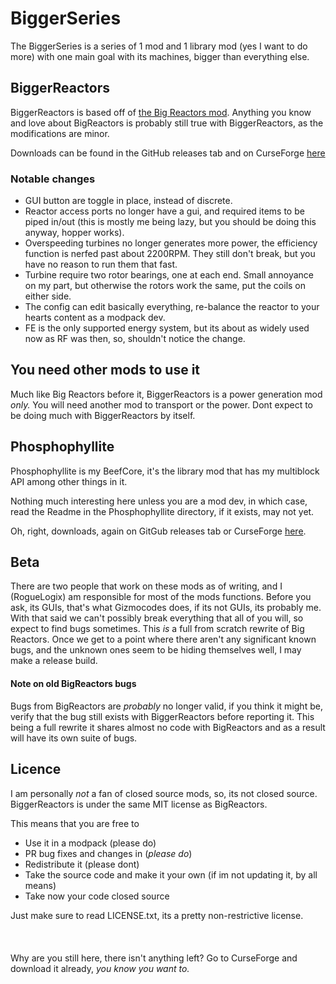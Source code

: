 # BiggerSeries
The BiggerSeries is a series of 1 mod and 1 library mod (yes I want to do more) with one main goal with its machines, bigger than everything else.

## BiggerReactors
BiggerReactors is based off of [the Big Reactors mod](https://github.com/erogenousbeef-zz/BigReactors).
Anything you know and love about BigReactors is probably still true with BiggerReactors, as the modifications are minor.

Downloads can be found in the GitHub releases tab and on CurseForge [here](https://www.curseforge.com/minecraft/mc-mods/biggerreactors)

### Notable changes
 - GUI button are toggle in place, instead of discrete.
 - Reactor access ports no longer have a gui, and required items to be piped in/out (this is mostly me being lazy, but you should be doing this anyway, hopper works).
 - Overspeeding turbines no longer generates more power, the efficiency function is nerfed past about 2200RPM. They still don't break, but you have no reason to run them that fast.
 - Turbine require two rotor bearings, one at each end. Small annoyance on my part, but otherwise the rotors work the same, put the coils on either side.
 - The config can edit basically everything, re-balance the reactor to your hearts content as a modpack dev.
 - FE is the only supported energy system, but its about as widely used now as RF was then, so, shouldn't notice the change.
 
 
## You need other mods to use it
Much like Big Reactors before it, BiggerReactors is a power generation mod *only.* You will need another mod to transport or the power.
Dont expect to be doing much with BiggerReactors by itself.
 
 
## Phosphophyllite
Phosphophyllite is my BeefCore, it's the library mod that has my multiblock API among other things in it.

Nothing much interesting here unless you are a mod dev, in which case, read the Readme in the Phosphophyllite directory, if it exists, may not yet.

Oh, right, downloads, again on GitGub releases tab or CurseForge [here](https://www.curseforge.com/minecraft/mc-mods/phosphophyllite).

## Beta
There are two people that work on these mods as of writing, and I (RogueLogix) am responsible for most of the mods functions.
Before you ask, its GUIs, that's what Gizmocodes does, if its not GUIs, its probably me.
With that said we can't possibly break everything that all of you will, so expect to find bugs sometimes. This *is* a full from scratch rewrite of Big Reactors.
Once we get to a point where there aren't any significant known bugs, and the unknown ones seem to be hiding themselves well, I may make a release build.

#### Note on old BigReactors bugs
Bugs from BigReactors are *probably* no longer valid, if you think it might be, verify that the bug still exists with BiggerReactors before reporting it.
This being a full rewrite it shares almost no code with BigReactors and as a result will have its own suite of bugs.

## Licence
I am personally *not* a fan of closed source mods, so, its not closed source. BiggerReactors is under the same MIT license as BigReactors.

This means that you are free to
 - Use it in a modpack (please do)
 - PR bug fixes and changes in (*please do*)
 - Redistribute it (please dont)
 - Take the source code and make it your own (if im not updating it, by all means)
 - Take now your code closed source

Just make sure to read LICENSE.txt, its a pretty non-restrictive license.
\
\
\
\
Why are you still here, there isn't anything left? Go to CurseForge and download it already, *you know you want to.*